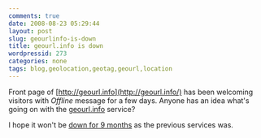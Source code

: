 ```yaml
---
comments: true
date: 2008-08-23 05:29:44
layout: post
slug: geourlinfo-is-down
title: geourl.info is down
wordpressid: 273
categories: none
tags: blog,geolocation,geotag,geourl,location
---
```


Front page of [http://geourl.info](http://geourl.info/) has been welcoming visitors with _Offline_ message for a few days. Anyone has an idea what's going on with the [geourl.info](http://geourl.info/) service?




I hope it won't be [down for 9 months](http://zed1.com/journalized/archives/2005/02/06/geourl-re-launched/trackback/) as the previous services was.
